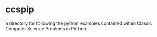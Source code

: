 # ccspip

a directory for following the python examples contained within Classic Computer Science Problems in Python
